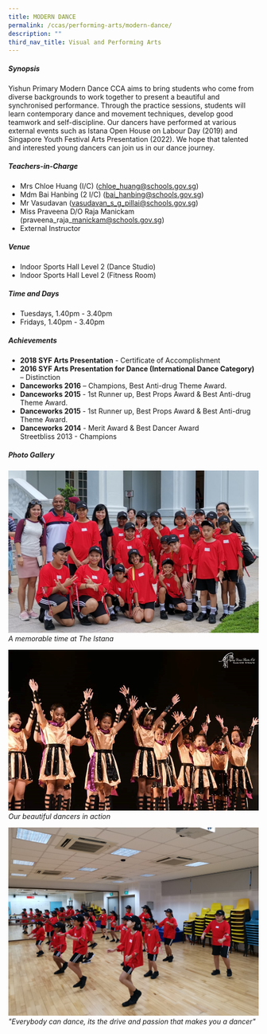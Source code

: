 ```yaml
---
title: MODERN DANCE
permalink: /ccas/performing-arts/modern-dance/
description: ""
third_nav_title: Visual and Performing Arts
---
```

##### **Synopsis**
Yishun Primary Modern Dance CCA aims to bring students who come from diverse backgrounds to work together to present a beautiful and synchronised performance. Through the practice sessions, students will learn contemporary dance and movement techniques, develop good teamwork and self-discipline. 
Our dancers have performed at various external events such as Istana Open House on Labour Day (2019) and Singapore Youth Festival Arts Presentation (2022). 
We hope that talented and interested young dancers can join us in our dance journey.

##### **Teachers-in-Charge**
* Mrs Chloe Huang (I/C) (chloe_huang@schools.gov.sg)
* Mdm Bai Hanbing (2 I/C) (bai_hanbing@schools.gov.sg)
* Mr Vasudavan (vasudavan_s_g_pillai@schools.gov.sg)
* Miss Praveena D/O Raja Manickam (praveena\_raja\_manickam@schools.gov.sg)
* External Instructor

##### **Venue**
* Indoor Sports Hall Level 2 (Dance Studio)
* Indoor Sports Hall Level 2 (Fitness Room)
  

##### **Time and Days**
* Tuesdays, 1.40pm - 3.40pm
* Fridays, 1.40pm - 3.40pm

##### **Achievements**
* **2018 SYF Arts Presentation** - Certificate of Accomplishment
* **2016 SYF Arts Presentation for Dance (International Dance Category)** – Distinction
* **Danceworks 2016** – Champions, Best Anti-drug Theme Award.
* **Danceworks 2015** - 1st Runner up, Best Props Award & Best Anti-drug Theme Award.
* **Danceworks 2015** - 1st Runner up, Best Props Award & Best Anti-drug Theme Award.
* **Danceworks 2014** - Merit Award & Best Dancer Award   
Streetbliss 2013 - Champions

##### **Photo Gallery**
![](/images/CCAs/Modern%20Dance/Memorable%20time%20at%20Istana.jpg)
*A memorable time at The Istana*

![](/images/CCAs/Modern%20Dance/Dancer%201.jpg)
*Our beautiful dancers in action*

![](/images/CCAs/Modern%20Dance/dancer%202.jpg)
*"Everybody can dance, its the drive and passion that makes you a dancer"*